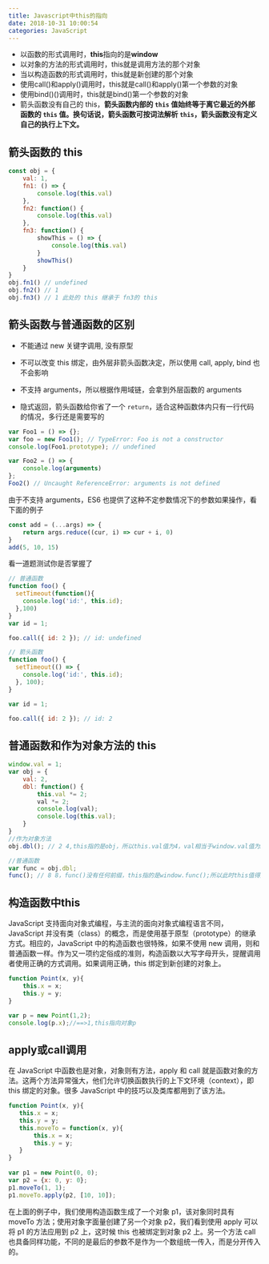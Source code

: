 ```yaml
---
title: Javascript中this的指向
date: 2018-10-31 10:00:54
categories: JavaScript
---
```


* 以函数的形式调用时，**this**指向的是**window**
* 以对象的方法的形式调用时，this就是调用方法的那个对象
* 当以构造函数的形式调用时，this就是新创建的那个对象
* 使用call()和apply()调用时，this就是call()和apply()第一个参数的对象
* 使用bind()()调用时，this就是bind()第一个参数的对象
* 箭头函数没有自己的 this，**箭头函数内部的 `this` 值始终等于离它最近的外部函数的 `this` 值。换句话说，箭头函数可按词法解析 `this`，箭头函数没有定义自己的执行上下文。**

## 箭头函数的 this

```js
const obj = {
    val: 1,
    fn1: () => {
        console.log(this.val)
    },
    fn2: function() {
        console.log(this.val)
    },
    fn3: function() {
        showThis = () => {
            console.log(this.val)
        }
        showThis()
    }
}
obj.fn1() // undefined
obj.fn2() // 1
obj.fn3() // 1 此处的 this 继承于 fn3的 this
```

## 箭头函数与普通函数的区别

* 不能通过 new 关键字调用, 没有原型

* 不可以改变 this 绑定，由外层非箭头函数决定，所以使用 call, apply, bind 也不会影响

* 不支持 arguments，所以根据作用域链，会拿到外层函数的 arguments

* 隐式返回，箭头函数给你省了一个 `return`，适合这种函数体内只有一行代码的情况，多行还是需要写的

```js
var Foo1 = () => {};
var foo = new Foo1(); // TypeError: Foo is not a constructor
console.log(Foo1.prototype); // undefined

var Foo2 = () => {
    console.log(arguments)
};
Foo2() // Uncaught ReferenceError: arguments is not defined
```

由于不支持 arguments，ES6 也提供了这种不定参数情况下的参数如果操作，看下面的例子

```js
const add = (...args) => {
	return args.reduce((cur, i) => cur + i, 0)
}
add(5, 10, 15)
```

看一道题测试你是否掌握了

```js
// 普通函数
function foo() {
  setTimeout(function(){
    console.log('id:', this.id);
  },100)
}
var id = 1;

foo.call({ id: 2 }); // id: undefined

// 箭头函数
function foo() {
  setTimeout(() => {
    console.log('id:', this.id);
  }, 100);
}

var id = 1;

foo.call({ id: 2 }); // id: 2
```

## 普通函数和作为对象方法的 this

```js
window.val = 1;
var obj = {
    val: 2,
    dbl: function() {
        this.val *= 2;
        val *= 2;
        console.log(val);
        console.log(this.val);
    }
}
//作为对象方法
obj.dbl(); // 2 4,this指的是obj，所以this.val值为4，val相当于window.val值为2

//普通函数
var func = obj.dbl;
func(); // 8 8，func()没有任何前缀，this指的是window.func();所以此时this值得是window，值均为8
```

## 构造函数中this

JavaScript 支持面向对象式编程，与主流的面向对象式编程语言不同，JavaScript 并没有类（class）的概念，而是使用基于原型（prototype）的继承方式。相应的，JavaScript 中的构造函数也很特殊，如果不使用 new 调用，则和普通函数一样。作为又一项约定俗成的准则，构造函数以大写字母开头，提醒调用者使用正确的方式调用。如果调用正确，this 绑定到新创建的对象上。 

```js
function Point(x, y){ 
	this.x = x; 
	this.y = y; 
}

var p = new Point(1,2);
console.log(p.x);//==>1,this指向对象p
```

##  apply或call调用

在 JavaScript 中函数也是对象，对象则有方法，apply 和 call 就是函数对象的方法。这两个方法异常强大，他们允许切换函数执行的上下文环境（context），即 this 绑定的对象。很多 JavaScript 中的技巧以及类库都用到了该方法。 

```js
function Point(x, y){ 
   this.x = x; 
   this.y = y; 
   this.moveTo = function(x, y){ 
       this.x = x; 
       this.y = y; 
   } 
} 
 
var p1 = new Point(0, 0); 
var p2 = {x: 0, y: 0}; 
p1.moveTo(1, 1); 
p1.moveTo.apply(p2, [10, 10]);
```

在上面的例子中，我们使用构造函数生成了一个对象 p1，该对象同时具有 moveTo 方法；使用对象字面量创建了另一个对象 p2，我们看到使用 apply 可以将 p1 的方法应用到 p2 上，这时候 this 也被绑定到对象 p2 上。另一个方法 call 也具备同样功能，不同的是最后的参数不是作为一个数组统一传入，而是分开传入的。 
